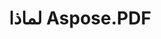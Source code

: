 ---
title: لماذا Aspose.PDF
linktitle: لماذا Aspose.PDF
type: docs
weight: 10
url: /ar/php-java/why-aspose-pdf/
description: في القسم التالي يتم شرح لماذا يختار المستخدمون Aspose.PDF لـ PHP عبر Java للعمل مع المستندات.
lastmod: "2024-03-05"
sitemap:
    changefreq: "weekly"
    priority: 0.7
---